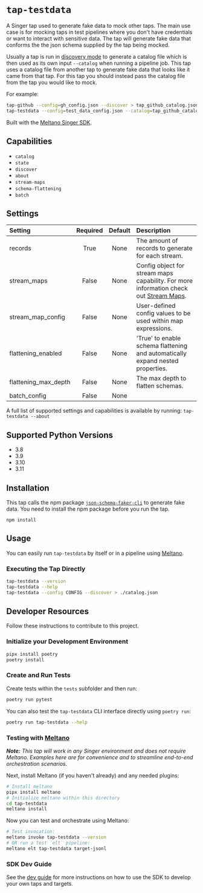 # `tap-testdata`

A Singer tap used to generate fake data to mock other taps.
The main use case is for mocking taps in test pipelines where you don't have credentials or want to interact with sensitive data.
The tap will generate fake data that conforms the the json schema supplied by the tap being mocked.

Usually a tap is run in [discovery mode](https://hub.meltano.com/singer/spec#discovery-mode) to generate a catalog file which is then used as its own input `--catalog` when running a pipeline job.
This tap uses a catalog file from another tap to generate fake data that looks like it came from that tap.
For this tap you should instead pass the catalog file from the tap you would like to mock.

For example:

```bash
tap-github --config=gh_config.json --discover > tap_github_catalog.json
tap-testdata --config=test_data_config.json --catalog=tap_github_catalog.json
```

Built with the [Meltano Singer SDK](https://sdk.meltano.com).

## Capabilities

* `catalog`
* `state`
* `discover`
* `about`
* `stream-maps`
* `schema-flattening`
* `batch`

## Settings

| Setting             | Required | Default | Description |
|:--------------------|:--------:|:-------:|:------------|
| records             | True     | None    | The amount of records to generate for each stream. |
| stream_maps         | False    | None    | Config object for stream maps capability. For more information check out [Stream Maps](https://sdk.meltano.com/en/latest/stream_maps.html). |
| stream_map_config   | False    | None    | User-defined config values to be used within map expressions. |
| flattening_enabled  | False    | None    | 'True' to enable schema flattening and automatically expand nested properties. |
| flattening_max_depth| False    | None    | The max depth to flatten schemas. |
| batch_config        | False    | None    |             |

A full list of supported settings and capabilities is available by running: `tap-testdata --about`

## Supported Python Versions

* 3.8
* 3.9
* 3.10
* 3.11

## Installation

This tap calls the npm package [`json-schema-faker-cli`](https://github.com/oprogramador/json-schema-faker-cli) to generate fake data.
You need to install the npm package before you run the tap.

```
npm install
```

## Usage

You can easily run `tap-testdata` by itself or in a pipeline using [Meltano](https://meltano.com/).

### Executing the Tap Directly

```bash
tap-testdata --version
tap-testdata --help
tap-testdata --config CONFIG --discover > ./catalog.json
```

## Developer Resources

Follow these instructions to contribute to this project.

### Initialize your Development Environment

```bash
pipx install poetry
poetry install
```

### Create and Run Tests

Create tests within the `tests` subfolder and
  then run:

```bash
poetry run pytest
```

You can also test the `tap-testdata` CLI interface directly using `poetry run`:

```bash
poetry run tap-testdata --help
```

### Testing with [Meltano](https://www.meltano.com)

_**Note:** This tap will work in any Singer environment and does not require Meltano.
Examples here are for convenience and to streamline end-to-end orchestration scenarios._

<!--
Developer TODO:
Your project comes with a custom `meltano.yml` project file already created. Open the `meltano.yml` and follow any "TODO" items listed in
the file.
-->

Next, install Meltano (if you haven't already) and any needed plugins:

```bash
# Install meltano
pipx install meltano
# Initialize meltano within this directory
cd tap-testdata
meltano install
```

Now you can test and orchestrate using Meltano:

```bash
# Test invocation:
meltano invoke tap-testdata --version
# OR run a test `elt` pipeline:
meltano elt tap-testdata target-jsonl
```

### SDK Dev Guide

See the [dev guide](https://sdk.meltano.com/en/latest/dev_guide.html) for more instructions on how to use the SDK to
develop your own taps and targets.
